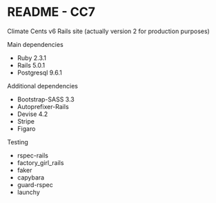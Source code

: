 # README - CC7

Climate Cents v6 Rails site (actually version 2 for production purposes)

Main dependencies

* Ruby 2.3.1
* Rails 5.0.1
* Postgresql 9.6.1

Additional dependencies
* Bootstrap-SASS 3.3
* Autoprefixer-Rails
* Devise 4.2
* Stripe
* Figaro

Testing
* rspec-rails
* factory_girl_rails
* faker
* capybara
* guard-rspec
* launchy
